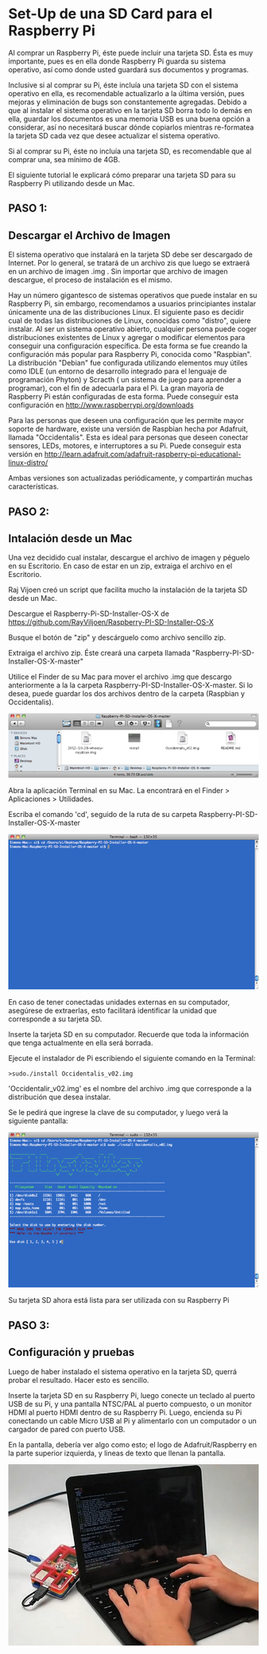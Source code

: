 # Set-Up de una SD Card para el Raspberry Pi

Al comprar un Raspberry Pi, éste puede incluir una tarjeta SD. Ésta es muy importante, pues es en ella donde Raspberry Pi guarda su sistema operativo, así como donde usted guardará sus documentos y programas.

Inclusive si al comprar su Pi, éste incluía una tarjeta SD con el sistema operativo en ella, es recomendable actualizarlo a la última versión, pues mejoras y eliminación de bugs son constantemente agregadas. Debido a que al instalar el sistema operativo en la tarjeta SD borra todo lo demás en ella, guardar los documentos es una memoria USB es una buena opción a considerar, así no necesitará buscar dónde copiarlos mientras re-formatea la tarjeta SD cada vez que desee actualizar el sistema operativo.

Si al comprar su Pi, éste no incluía una tarjeta SD, es recomendable que al comprar una, sea mínimo de 4GB.

El siguiente tutorial le explicará cómo preparar una tarjeta SD para su Raspberry Pi utilizando desde un Mac. 

## PASO 1:
## Descargar el Archivo de Imagen

El sistema operativo que instalará en la tarjeta SD debe ser descargado de Internet. Por lo general, se tratará de un archivo zis que luego se extraerá en un archivo de imagen .img . Sin importar que archivo de imagen descargue, el proceso de instalación es el mismo.

Hay un número gigantesco de sistemas operativos que puede instalar en su Raspberry Pi, sin embargo, recomendamos a usuarios principiantes instalar únicamente una de las distribuciones Linux. El siguiente paso es decidir cual de todas las distribuciones de Linux, conocidas como "distro", quiere instalar. Al ser un sistema operativo abierto, cualquier persona puede coger distribuciones existentes de Linux y agregar o modificar elementos para conseguir una configuración específica. De esta forma se fue creando la configuración más popular para Raspberry Pi, conocida como "Raspbian". La distribución "Debian" fue configurada utilizando elementos muy útiles como IDLE (un entorno de desarrollo integrado para el lenguaje de programación Phyton) y Scracth ( un sistema de juego para aprender a programar), con el fin de adecuarla para el Pi. La gran mayoría de Raspberry Pi están configuradas de esta forma. Puede conseguir esta configuración en  http://www.raspberrypi.org/downloads

Para las personas que deseen una configuración que les permite mayor soporte de hardware, existe una versión de Raspbian hecha por Adafruit, llamada "Occidentalis". Esta es ideal para personas que deseen conectar sensores, LEDs, motores, e interruptores a su Pi. Puede conseguir esta versión en  http://learn.adafruit.com/adafruit-raspberry-pi-educational-linux-distro/

Ambas versiones son actualizadas periódicamente, y compartirán muchas características.

## PASO 2:
## Intalación desde un Mac

Una vez decidido cual instalar, descargue el archivo de imagen y péguelo en su Escritorio. En caso de estar en un zip, extraiga el archivo en el Escritorio.

Raj Vijoen creó un script que facilita mucho la instalación de la tarjeta SD desde un Mac. 

Descargue el Raspberry-Pi-SD-Installer-OS-X de https://github.com/RayViljoen/Raspberry-PI-SD-Installer-OS-X

Busque el botón de "zip" y descárguelo como archivo sencillo zip.

Extraiga el archivo zip. Éste creará una carpeta llamada "Raspberry-PI-SD-Installer-OS-X-master"

Utilice el Finder de su Mac para mover el archivo .img que descargo anteriormente a la la carpeta Raspberry-PI-SD-Installer-OS-X-master. Si lo desea, puede guardar los dos archivos dentro de la carpeta (Raspbian y Occidentalis). 

![](images/learn_raspberry_pi_00_screen_folder_contents.png)

Abra la aplicación Terminal en su Mac. La encontrará en el Finder > Aplicaciones > Utilidades.

Escriba el comando 'cd', seguido de la ruta de su carpeta Raspberry-PI-SD-Installer-OS-X-master

![](images/imagen2.png)

En caso de tener conectadas unidades externas en su computador, asegúrese de extraerlas, esto facilitará identificar la unidad que corresponde a su tarjeta SD.

Inserte la tarjeta SD en su computador. Recuerde que toda la información que tenga actualmente en ella será borrada.

Ejecute el instalador de Pi escribiendo el siguiente comando en la Terminal:

```
>sudo./install Occidentalis_v02.img
```

'Occidentalir_v02.img' es el nombre del archivo .img que corresponde a la distribución que desea instalar.

Se le pedirá que ingrese la clave de su computador, y luego verá la siguiente pantalla:

![](images/imagen3.png)

Su tarjeta SD ahora está lista para ser utilizada con su Raspberry Pi

## PASO 3:
## Configuración y pruebas

Luego de haber instalado el sistema operativo en la tarjeta SD, querrá probar el resultado. Hacer esto es sencillo.

Inserte la tarjeta SD en su Raspberry Pi, luego conecte un teclado al puerto USB de su Pi, y una pantalla NTSC/PAL al puerto compuesto, o un monitor HDMI al puerto HDMI dentro de su Raspberry Pi. Luego, encienda su Pi conectando un cable Micro USB al Pi y alimentarlo con un computador o un cargador de pared con puerto USB.

En la pantalla, debería ver algo como esto; el logo de Adafruit/Raspberry en la parte superior izquierda, y lineas de texto que llenan la pantalla.

![](images/imagen4prueba.jpg)


